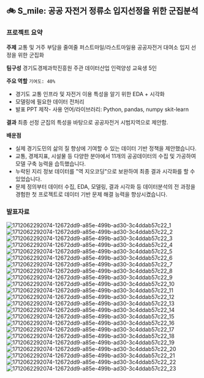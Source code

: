 ## 🚲 S_mile: 공공 자전거 정류소 입지선정을 위한 군집분석
### 프로젝트 요약
**주제**
교통 및 거주 부담을 줄여줄 퍼스트마일/라스트마일용 공공자전거 대여소 입지 선정을 위한 군집화

**팀구성**
경기도경제과학진흥원 주관 데이터산업 인력양성 교육생 5인 

**주요 역할** `기여도: 40%`
- 경기도 교통 인프라 및 자전거 이용 특성을 알기 위한 EDA + 시각화
- 모델링에 필요한 데이터 전처리  
- 발표 PPT 제작- 사용 언어/라이브러리: Python, pandas, numpy skit-learn
  
**결과**
  최종 선정 군집의 특성을 바탕으로 공공자전거 시범지역으로 제안함.
  
**배운점**
- 실제 경기도민의 삶의 질 향상에 기여할 수 있는 데이터 기반 정책을 제안했습니다.
- 교통, 경제지표, 시설물 등 다양한 분야에서 11개의 공공데이터의 수집 및 가공하여 모델 구축 능력을 습득했습니다.
- 누락된 지리 정보 데이터를 "역 지오코딩"으로 보완하여 최종 결과 시각화를 할 수 있었습니다.
- 문제 정의부터 데이터 수집, EDA, 모델링, 결과 시각화 등 데이터분석의 전 과정을 경험한 첫 프로젝트로 데이터 기반 문제 해결 능력을 향상시켰습니다.
  
### 발표자료
![1712062292074-12672dd9-a85e-499b-ad30-3c4ddab57c22_1](https://github.com/KYK0328/public_bike/assets/128811238/d5136799-34b1-4bd8-a909-a50f74ce5970)
![1712062292074-12672dd9-a85e-499b-ad30-3c4ddab57c22_2](https://github.com/KYK0328/public_bike/assets/128811238/6888e249-4e13-4763-a19b-693a58fef88e)
![1712062292074-12672dd9-a85e-499b-ad30-3c4ddab57c22_3](https://github.com/KYK0328/public_bike/assets/128811238/bc96a450-64a4-4ca7-9e4e-577d7c478f23)
![1712062292074-12672dd9-a85e-499b-ad30-3c4ddab57c22_4](https://github.com/KYK0328/public_bike/assets/128811238/28a542d4-85a9-4d3c-854a-6e99dbf1aced)
![1712062292074-12672dd9-a85e-499b-ad30-3c4ddab57c22_5](https://github.com/KYK0328/public_bike/assets/128811238/e5329d73-4ae3-4c84-8a2a-cd49a4c3432d)
![1712062292074-12672dd9-a85e-499b-ad30-3c4ddab57c22_6](https://github.com/KYK0328/public_bike/assets/128811238/76ae8ef0-bcbd-4169-a616-c50fe8c6bca8)
![1712062292074-12672dd9-a85e-499b-ad30-3c4ddab57c22_7](https://github.com/KYK0328/public_bike/assets/128811238/3068a516-64dd-466e-993d-3c1540bb8f3d)
![1712062292074-12672dd9-a85e-499b-ad30-3c4ddab57c22_8](https://github.com/KYK0328/public_bike/assets/128811238/1af07b52-37ea-44cf-ad52-6efc029779f1)
![1712062292074-12672dd9-a85e-499b-ad30-3c4ddab57c22_9](https://github.com/KYK0328/public_bike/assets/128811238/ef7eec65-3d0c-4b1a-a766-44c35cbbbc80)
![1712062292074-12672dd9-a85e-499b-ad30-3c4ddab57c22_10](https://github.com/KYK0328/public_bike/assets/128811238/364fefa1-1c36-4092-a8fd-4e3cf3efbe77)
![1712062292074-12672dd9-a85e-499b-ad30-3c4ddab57c22_11](https://github.com/KYK0328/public_bike/assets/128811238/196a2b58-3676-40ba-aa73-03847ffd5ded)
![1712062292074-12672dd9-a85e-499b-ad30-3c4ddab57c22_12](https://github.com/KYK0328/public_bike/assets/128811238/c18f7c15-291e-45ee-83ed-8aeea7fc4692)
![1712062292074-12672dd9-a85e-499b-ad30-3c4ddab57c22_13](https://github.com/KYK0328/public_bike/assets/128811238/b9c818ad-2b81-4ccc-a40a-5bcf04b9bf9a)
![1712062292074-12672dd9-a85e-499b-ad30-3c4ddab57c22_14](https://github.com/KYK0328/public_bike/assets/128811238/cf3b08f9-42da-4b24-9f77-b2db72f701aa)
![1712062292074-12672dd9-a85e-499b-ad30-3c4ddab57c22_15](https://github.com/KYK0328/public_bike/assets/128811238/2b83c493-a1ac-4ca7-a9cc-7e427ef6b9f4)
![1712062292074-12672dd9-a85e-499b-ad30-3c4ddab57c22_16](https://github.com/KYK0328/public_bike/assets/128811238/1dbf2cf5-95bb-4247-89bc-a4663412eec3)
![1712062292074-12672dd9-a85e-499b-ad30-3c4ddab57c22_17](https://github.com/KYK0328/public_bike/assets/128811238/6e576cce-f584-4b61-961a-b13c114df5f6)
![1712062292074-12672dd9-a85e-499b-ad30-3c4ddab57c22_18](https://github.com/KYK0328/public_bike/assets/128811238/e87648c9-a6a9-4dfd-bb67-2d53007b8cd1)
![1712062292074-12672dd9-a85e-499b-ad30-3c4ddab57c22_19](https://github.com/KYK0328/public_bike/assets/128811238/b0d42cd8-27a8-40a0-b09c-099926ed1686)
![1712062292074-12672dd9-a85e-499b-ad30-3c4ddab57c22_20](https://github.com/KYK0328/public_bike/assets/128811238/bc10ffd9-d806-4361-aa78-d6c6d068f98d)
![1712062292074-12672dd9-a85e-499b-ad30-3c4ddab57c22_21](https://github.com/KYK0328/public_bike/assets/128811238/c47b942a-d42f-4896-b13d-743a0e826b5a)
![1712062292074-12672dd9-a85e-499b-ad30-3c4ddab57c22_22](https://github.com/KYK0328/public_bike/assets/128811238/f484aa7d-7327-44f8-a4c2-23c4187ca60f)
![1712062292074-12672dd9-a85e-499b-ad30-3c4ddab57c22_23](https://github.com/KYK0328/public_bike/assets/128811238/bf80eba5-29df-4aad-9d0d-b08afaddd13c)
